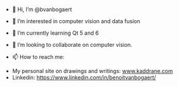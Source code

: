- 👋 Hi, I’m @bvanbogaert
  
- 👀 I’m interested in computer vision and data fusion
  
- 🌱 I’m currently learning Qt 5 and 6
  
- 💞️ I’m looking to collaborate on computer vision.
  
- 📫 How to reach me:
 * My personal site on drawings and writings: www.kaddrane.com
 * Linkedin: https://www.linkedin.com/in/benoitvanbogaert/

<!---
bvanbogaert/bvanbogaert is a ✨ special ✨ repository because its `README.md` (this file) appears on your GitHub profile.
You can click the Preview link to take a look at your changes.
--->
